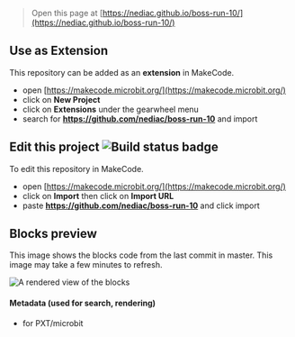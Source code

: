 
> Open this page at [https://nediac.github.io/boss-run-10/](https://nediac.github.io/boss-run-10/)

## Use as Extension

This repository can be added as an **extension** in MakeCode.

* open [https://makecode.microbit.org/](https://makecode.microbit.org/)
* click on **New Project**
* click on **Extensions** under the gearwheel menu
* search for **https://github.com/nediac/boss-run-10** and import

## Edit this project ![Build status badge](https://github.com/nediac/boss-run-10/workflows/MakeCode/badge.svg)

To edit this repository in MakeCode.

* open [https://makecode.microbit.org/](https://makecode.microbit.org/)
* click on **Import** then click on **Import URL**
* paste **https://github.com/nediac/boss-run-10** and click import

## Blocks preview

This image shows the blocks code from the last commit in master.
This image may take a few minutes to refresh.

![A rendered view of the blocks](https://github.com/nediac/boss-run-10/raw/master/.github/makecode/blocks.png)

#### Metadata (used for search, rendering)

* for PXT/microbit
<script src="https://makecode.com/gh-pages-embed.js"></script><script>makeCodeRender("{{ site.makecode.home_url }}", "{{ site.github.owner_name }}/{{ site.github.repository_name }}");</script>
